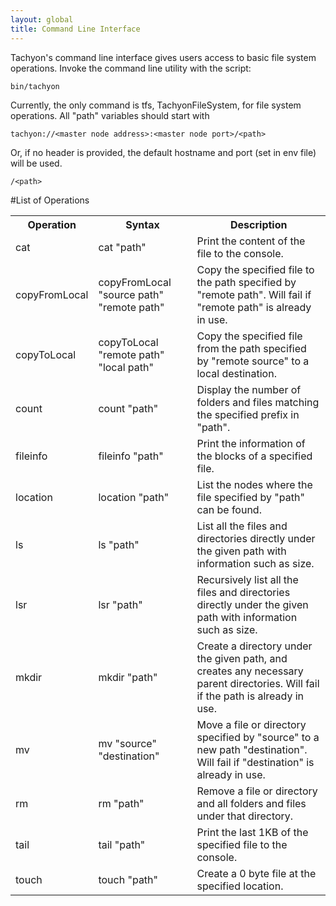 ```yaml
---
layout: global
title: Command Line Interface
---
```


Tachyon's command line interface gives users access to basic file system operations. Invoke the
command line utility with the script:

    bin/tachyon

Currently, the only command is tfs, TachyonFileSystem, for file system operations. All "path"
variables should start with

    tachyon://<master node address>:<master node port>/<path>

Or, if no header is provided, the default hostname and port (set in env file) will be used.

    /<path>

#List of Operations

<table class="table">
  <tr><th>Operation</th><th>Syntax</th><th>Description</th></tr>
  <tr>
    <td>cat</td>
    <td>cat "path"</td>
    <td>Print the content of the file to the console. </td>
  </tr>
  <tr>
    <td>copyFromLocal</td>
    <td>copyFromLocal "source path" "remote path"</td>
    <td>Copy the specified file to the path specified by "remote path". Will fail if "remote path" is already in use.</td>
  </tr>
  <tr>
    <td>copyToLocal</td>
    <td>copyToLocal "remote path" "local path"</td>
    <td>Copy the specified file from the path specified by "remote source" to a local destination.</td>
  </tr>
  <tr>
    <td>count</td>
    <td>count "path"</td>
    <td>Display the number of folders and files matching the specified prefix in "path".</td>
  </tr>
  <tr>
    <td>fileinfo</td>
    <td>fileinfo "path"</td>
    <td>Print the information of the blocks of a specified file.</td>
  </tr>
  <tr>
    <td>location</td>
    <td>location "path"</td>
    <td>List the nodes where the file specified by "path" can be found.</td>
  </tr>
  <tr>
    <td>ls</td>
    <td>ls "path"</td>
    <td>List all the files and directories directly under the given path with information such as size.</td>
  </tr>
  <tr>
    <td>lsr</td>
    <td>lsr "path"</td>
    <td>Recursively list all the files and directories directly under the given path with information such as size.</td>
  </tr>
  <tr>
    <td>mkdir</td>
    <td>mkdir "path"</td>
    <td>Create a directory under the given path, and creates any necessary parent directories. Will fail if the path is already in use.</td>
  </tr>
  <tr>
    <td>mv</td>
    <td>mv "source" "destination"</td>
    <td>Move a file or directory specified by "source" to a new path "destination". Will fail if "destination" is already in use.</td>
  </tr>
  <tr>
    <td>rm</td>
    <td>rm "path"</td>
    <td>Remove a file or directory and all folders and files under that directory.</td>
  </tr>
  <tr>
    <td>tail</td>
    <td>tail "path"</td>
    <td>Print the last 1KB of the specified file to the console. </td>
  </tr>
  <tr>
    <td>touch</td>
    <td>touch "path"</td>
    <td>Create a 0 byte file at the specified location.</td>
  </tr>
</table>
